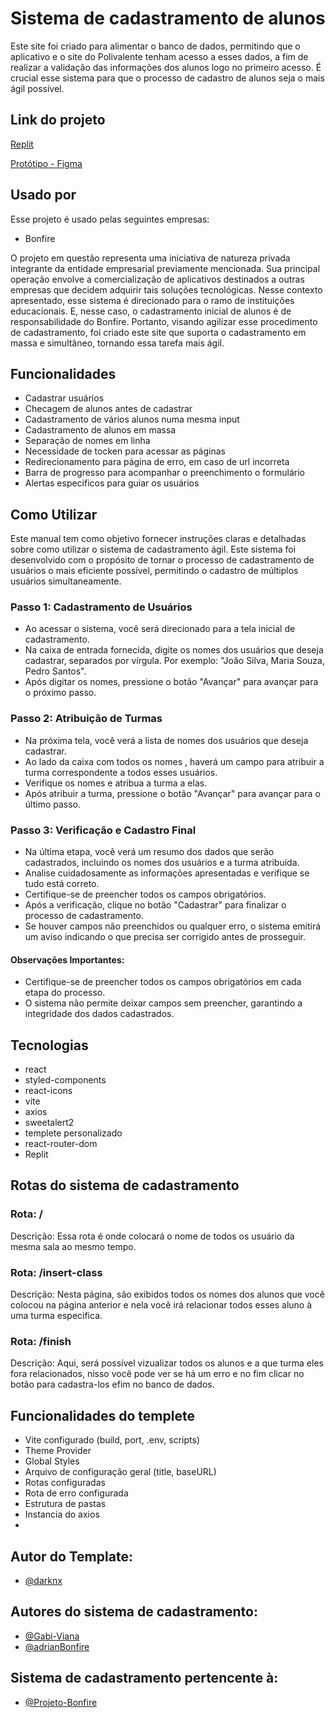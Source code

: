 # Sistema de cadastramento de alunos

Este site foi criado para alimentar o banco de dados, permitindo que o aplicativo e o site do Polivalente tenham acesso a esses dados, a fim de realizar a validação das informações dos alunos logo no primeiro acesso. É crucial esse sistema para que o processo de cadastro de alunos seja o mais ágil possível.



## Link do projeto

[Replit](https://2c1d3c8f-4234-4d13-9777-42fb1403b2b6-00-dq042n9wqcl1.riker.replit.dev/](https://8d6a979a-01bb-476a-b12f-267314d7cd0b-00-ho2drbeq1pxr.picard.replit.dev/))

[Protótipo - Figma](https://www.figma.com/file/JKlsxdKRmYsjFLwdrXgDXD/projeto-polivalente?type=design&node-id=1265-74&mode=design&t=IQkNr402pWf03Oe1-0)



## Usado por

Esse projeto é usado pelas seguintes empresas:

- Bonfire

O projeto em questão representa uma iniciativa de natureza privada integrante da entidade empresarial previamente mencionada. Sua principal operação envolve a comercialização de aplicativos destinados a outras empresas que decidem adquirir tais soluções tecnológicas. Nesse contexto apresentado, esse sistema é direcionado para o ramo de instituições educacionais. E, nesse caso, o cadastramento inicial de alunos é de responsabilidade do Bonfire. Portanto, visando agilizar esse procedimento de cadastramento, foi criado este site que suporta o cadastramento em massa e simultâneo, tornando essa tarefa mais ágil.



## Funcionalidades

- Cadastrar usuários
- Checagem de alunos antes de cadastrar
- Cadastramento de vários alunos numa mesma input
- Cadastramento de alunos em massa
- Separação de nomes em linha
- Necessidade de tocken para acessar as páginas
- Redirecionamento para página de erro, em caso de url incorreta
- Barra de progresso para acompanhar o preenchimento o formulário
- Alertas especificos para guiar os usuários



## Como Utilizar
Este manual tem como objetivo fornecer instruções claras e detalhadas sobre como utilizar o sistema de cadastramento ágil. Este sistema foi desenvolvido com o propósito de tornar o processo de cadastramento de usuários o mais eficiente possível, permitindo o cadastro de múltiplos usuários simultaneamente.

### Passo 1: Cadastramento de Usuários

- Ao acessar o sistema, você será direcionado para a tela inicial de cadastramento.
- Na caixa de entrada fornecida, digite os nomes dos usuários que deseja cadastrar, separados por vírgula. Por exemplo: "João Silva, Maria Souza, Pedro Santos".
- Após digitar os nomes, pressione o botão "Avançar" para avançar para o próximo passo.

### Passo 2: Atribuição de Turmas

- Na próxima tela, você verá a lista de nomes dos usuários que deseja cadastrar.
- Ao lado da caixa com todos os nomes , haverá um campo para atribuir a turma correspondente a todos esses usuários.
- Verifique os nomes e atribua a turma a elas.
- Após atribuir a turma, pressione o botão "Avançar" para avançar para o último passo.
  
### Passo 3: Verificação e Cadastro Final

- Na última etapa, você verá um resumo dos dados que serão cadastrados, incluindo os nomes dos usuários e a turma atribuída.
- Analise cuidadosamente as informações apresentadas e verifique se tudo está correto.
- Certifique-se de preencher todos os campos obrigatórios.
- Após a verificação, clique no botão "Cadastrar" para finalizar o processo de cadastramento.
- Se houver campos não preenchidos ou qualquer erro, o sistema emitirá um aviso indicando o que precisa ser corrigido antes de prosseguir.

#### Observações Importantes:

- Certifique-se de preencher todos os campos obrigatórios em cada etapa do processo.
- O sistema não permite deixar campos sem preencher, garantindo a integridade dos dados cadastrados.



## Tecnologias

- react
- styled-components
- react-icons
- vite
- axios
- sweetalert2
- templete personalizado
- react-router-dom
- Replit



## Rotas do sistema de cadastramento

### Rota: /
Descrição: Essa rota é onde colocará o nome de todos os usuário da mesma sala ao mesmo tempo.

### Rota: /insert-class
Descrição: Nesta página, são exibidos todos os nomes dos alunos que você colocou na página anterior e nela você irá relacionar todos esses aluno à uma turma especifica.

### Rota: /finish
Descrição: Aqui, será possível vizualizar todos os alunos e a que turma eles fora relacionados, nisso você pode ver se há um erro e no fim clicar no botão para cadastra-los efim no banco de dados.



## Funcionalidades do templete 

- Vite configurado (build, port, .env, scripts)
- Theme Provider
- Global Styles
- Arquivo de configuração geral (title, baseURL)
- Rotas configuradas
- Rota de erro configurada
- Estrutura de pastas
- Instancia do axios
- 

## Autor do Template:

- [@darknx](https://github.com/darknx)



## Autores do sistema de cadastramento:

- [@Gabi-Viana](https://github.com/Gabi-Viana)
- [@adrianBonfire](https://github.com/adrianBonfire)



## Sistema de cadastramento pertencente à:

- [@Projeto-Bonfire](https://github.com/Projeto-Bonfire)
